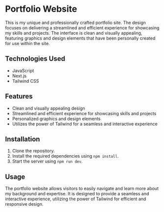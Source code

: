 # Portfolio Website

This is my unique and professionally crafted portfolio site. The design focuses on delivering a streamlined and efficient experience for showcasing my skills and projects. The interface is clean and visually appealing, featuring graphics and design elements that have been personally created for use within the site.

## Technologies Used
- JavaScript
- Next.js
- Tailwind CSS

## Features
- Clean and visually appealing design
- Streamlined and efficient experience for showcasing skills and projects
- Personalized graphics and design elements
- Utilizes the power of Tailwind for a seamless and interactive experience

## Installation
1. Clone the repository.
2. Install the required dependencies using `npm install`.
3. Start the server using `npm run dev`.

## Usage
The portfolio website allows visitors to easily navigate and learn more about my background and expertise. It is designed to provide a seamless and interactive experience, utilizing the power of Tailwind for efficient and responsive design.

